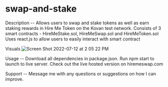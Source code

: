 # swap-and-stake
Description --
Allows users to swap and stake tokens as well as earn staking rewards in Hire Me Token on the Kovan test network.
Consists of 3 smart contracts - HireMeStake.sol, HireMeSwap.sol and HireMeToken.sol
Uses react.js to allow users to easily interact with smart contract

Visuals
![Screen Shot 2022-07-12 at 2 05 22 PM](https://user-images.githubusercontent.com/101055712/178596433-3a8f4883-5bfc-41fc-9c14-2bd946250e97.png)

 
Usage --
Download all dependencies in package.json. Run npm start to launch to live server. Check out the live hosted version on hiremeswap.com

Support --
Message me with any questions or suggestions on how I can improve.

